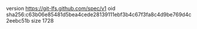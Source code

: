 version https://git-lfs.github.com/spec/v1
oid sha256:c63b06e85481d5bea4cede28139111ebf3b4c67f3fa8c4d9be769d4c2eebc51b
size 1728
